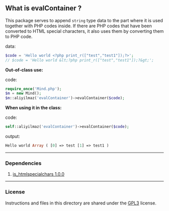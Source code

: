 ## What is evalContainer ?

This package serves to append `string` type data to the part where it is used together with PHP codes inside. If there are PHP codes that have been converted to HTML special characters, it also uses them by converting them to PHP code.

data:
```php
$code = 'Hello world <?php print_r(["test","test1"]);?>';
// $code = 'Hello world &lt;?php print_r(["test","test1"]);?&gt;';
```
**Out-of-class use:**

code:
```php
require_once('Mind.php');
$m = new Mind();
$m::aliyilmaz('evalContainer')->evalContainer($code);
```

**When using it in the class:**

code:
```php
self::aliyilmaz('evalContainer')->evalContainer($code);
```

output:
```php
Hello world Array ( [0] => test [1] => test1 )
```

---

### Dependencies
1. [is_htmlspecialchars 1.0.0](https://github.com/aliyilmaz/is_htmlspecialchars)

---

### License
Instructions and files in this directory are shared under the [GPL3](https://github.com/aliyilmaz/evalContainer/blob/main/LICENSE) license.